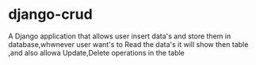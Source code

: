 # django-crud
A Django application that allows user insert data's and store them in database,whwnever user want's to Read the data's it will show then table ,and also allowa Update,Delete operations in the table
